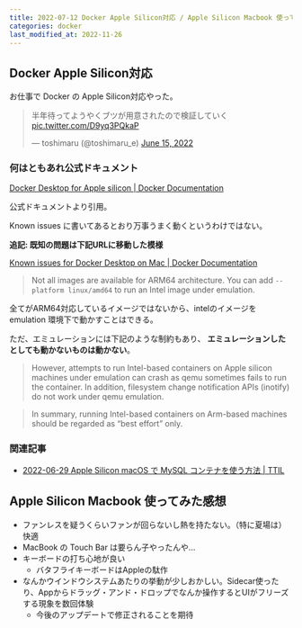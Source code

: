 ```yaml
---
title: 2022-07-12 Docker Apple Silicon対応 / Apple Silicon Macbook 使ってみた感想
categories: docker
last_modified_at: 2022-11-26
---
```


## Docker Apple Silicon対応

お仕事で Docker の Apple Silicon対応やった。

<blockquote class="twitter-tweet"><p lang="ja" dir="ltr">半年待ってようやくブツが用意されたので検証していく <a href="https://t.co/D9yq3PQkaP">pic.twitter.com/D9yq3PQkaP</a></p>&mdash; toshimaru (@toshimaru_e) <a href="https://twitter.com/toshimaru_e/status/1536953478127333377?ref_src=twsrc%5Etfw">June 15, 2022</a></blockquote> <script async src="https://platform.twitter.com/widgets.js" charset="utf-8"></script>

### 何はともあれ公式ドキュメント

[Docker Desktop for Apple silicon \| Docker Documentation](https://docs.docker.com/desktop/mac/apple-silicon/)

公式ドキュメントより引用。

Known issues に書いてあるとおり万事うまく動くというわけではない。

**追記: 既知の問題は下記URLに移動した模様**

[Known issues for Docker Desktop on Mac \| Docker Documentation](https://docs.docker.com/desktop/troubleshoot/known-issues/)

> Not all images are available for ARM64 architecture. You can add `--platform linux/amd64` to run an Intel image under emulation.

全てがARM64対応しているイメージではないから、intelのイメージを emulation 環境下で動かすことはできる。

ただ、エミュレーションには下記のような制約もあり、 **エミュレーションしたとしても動かないものは動かない**。

> However, attempts to run Intel-based containers on Apple silicon machines under emulation can crash as qemu sometimes fails to run the container. In addition, filesystem change notification APIs (inotify) do not work under qemu emulation.

> In summary, running Intel-based containers on Arm-based machines should be regarded as “best effort” only.

### 関連記事

- [2022-06-29 Apple Silicon macOS で MySQL コンテナを使う方法 \| TTIL](/2022-06-29)

## Apple Silicon Macbook 使ってみた感想

- ファンレスを疑うくらいファンが回らないし熱を持たない。（特に夏場は）快適
- MacBook の Touch Bar は要らん子やったんや...
- キーボードの打ち心地が良い
	+ バタフライキーボードはAppleの駄作
- なんかウインドウシステムあたりの挙動が少しおかしい。Sidecar使ったり、Appからドラッグ・アンド・ドロップでなんか操作するとUIがフリーズする現象を数回体験
	+ 今後のアップデートで修正されることを期待
